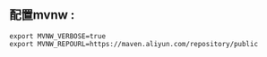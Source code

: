 ## 配置mvnw :
```
export MVNW_VERBOSE=true
export MVNW_REPOURL=https://maven.aliyun.com/repository/public
```
